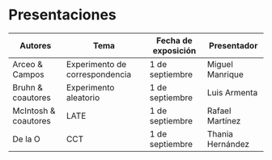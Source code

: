 # Presentaciones

| **Autores** | **Tema** | **Fecha de exposición** | **Presentador** |
  | --- | --- | --- | --- |
  | Arceo & Campos | Experimento de correspondencia | 1 de septiembre | Miguel Manrique |
  |Bruhn & coautores | Experimento aleatorio | 1 de septiembre | Luis Armenta |
  | McIntosh & coautores | LATE   | 1 de septiembre | Rafael Martínez |
  | De la O | CCT   | 1 de septiembre | Thania Hernández |
